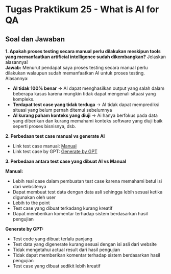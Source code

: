 # Tugas Praktikum 25 - What is AI for QA

## Soal dan Jawaban
**1. Apakah proses testing secara manual perlu dilakukan meskipun tools yang memanfaatkan artificial intelligence sudah dikembangkan?** Jelaskan alasannya!  
**Jawab:** Menurut pendapat saya proses testing secara manual perlu dilakukan walaupun sudah memanfaatkan AI untuk proses testing. Alasannya:  
  - **AI tidak 100% benar** -> AI dapat menghasilkan output yang salah dalam beberapa kasus karena mungkin tidak dapat mengenali situasi yang kompleks.
  -  **Terdapat test case yang tidak terduga** -> AI tidak dapat memprediksi situasi yang belum pernah ditemui sebelumnya 
  -  **AI kurang paham konteks yang diuji** -> Ai hanya berfokus pada data yang diberikan dan kurang memahami konteks software yang diuji baik seperti proses bisnisnya, dsb.


**2. Perbedaan test case manual vs generate AI**   
- Link test case manual: [Manual](https://docs.google.com/spreadsheets/d/1Wrg46YpUSD4zXTDbJjAThvzGVAMf2S7LzdylT6vAl2g/edit?usp=sharing)
- Link test case by GPT: [Generate by GPT](https://docs.google.com/spreadsheets/d/1P7tKC-WvQURC11zML5oCwlICa6lAJ_S72wX_Q47xnlA/edit?usp=sharing)


**3. Perbedaan antara test case yang dibuat AI vs Manual**  

**Manual:**
- Lebih real case dalam pembuatan test case karena memahami betul isi dari websitenya
- Dapat membuat test data dengan data asli sehingga lebih sesuai ketika digunakan oleh user
- Lebih to the point
- Test case yang dibuat terkadang kurang kreatif
- Dapat memberikan komentar terhadap sistem berdasarkan hasil pengujian

**Generate by GPT:**  
- Test code yang dibuat terlalu panjang
- Test data yang digenerate kurang sesuai dengan isi asli dari website
- Tidak mengetahui actual result dari hasil pengujian 
- Tidak dapat memberikan komentar terhadap sistem berdasarkan hasil pengujian
- Test case yang dibuat sedikit lebih kreatif